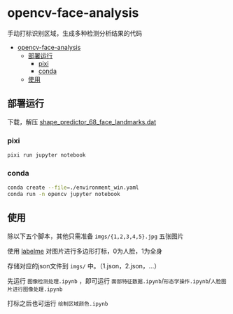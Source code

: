 # opencv-face-analysis

手动打标识别区域，生成多种检测分析结果的代码

- [opencv-face-analysis](#opencv-face-analysis)
  - [部署运行](#部署运行)
    - [pixi](#pixi)
    - [conda](#conda)
  - [使用](#使用)


## 部署运行

下载，解压 [shape_predictor_68_face_landmarks.dat](http://dlib.net/files/shape_predictor_68_face_landmarks.dat.bz2)

### pixi

```bash
pixi run jupyter notebook
```

### conda

```bash
conda create --file=./environment_win.yaml
conda run -n opencv jupyter notebook
```

## 使用

除以下五个脚本，其他只需准备 `imgs/{1,2,3,4,5}.jpg` 五张图片

使用 [labelme](https://github.com/wkentaro/labelme) 对图片进行多边形打标，0为人脸，1为全身

存储对应的json文件到 `imgs/` 中。（1.json，2.json，...）

先运行 `图像检测处理.ipynb` ，即可运行 `面部特征数据.ipynb`/`形态学操作.ipynb`/`人脸图片进行图像处理.ipynb`

打标之后也可运行 `绘制区域颜色.ipynb`
